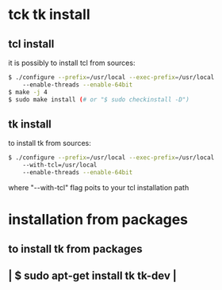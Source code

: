 # tck tk install

## tcl install
it is possibly to install tcl from sources:
```sh
$ ./configure --prefix=/usr/local --exec-prefix=/usr/local
    --enable-threads --enable-64bit
$ make -j 4
$ sudo make install (# or "$ sudo checkinstall -D")
```


## tk install
to install tk from sources:
```sh
$ ./configure --prefix=/usr/local --exec-prefix=/usr/local
    --with-tcl=/usr/local
    --enable-threads --enable-64bit	
```
where "--with-tcl" flag poits to your tcl installation path



 installation from packages
 ==========================

 to install tk from packages 
 ------------------------------------------------------------------------
 | $ sudo apt-get install tk tk-dev					|
 ------------------------------------------------------------------------

